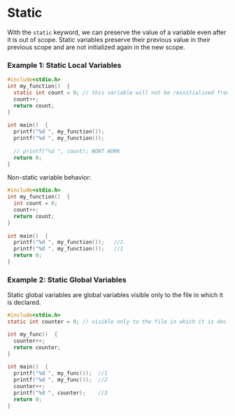 # Static 
With the `static` keyword, we can preserve the value of a variable even after it is out of scope.
Static variables preserve their previous value in their previous scope and are not initialized again in the new scope.

### Example 1: Static Local Variables

```c
#include<stdio.h> 
int my_function()  { 
  static int count = 0; // this variable will not be reinitialized from scratch when we call the function multiple times.
  count++; 
  return count; 
} 
   
int main()  { 
  printf("%d ", my_function()); 
  printf("%d ", my_function()); 
  
  // printf("%d ", count); WONT WORK
  return 0; 
}
```

Non-static variable behavior:

```c
#include<stdio.h> 
int my_function()  { 
  int count = 0; 
  count++; 
  return count; 
} 
   
int main()  { 
  printf("%d ", my_function());   //1
  printf("%d ", my_function());   //1
  return 0; 
}
```


### Example 2: Static Global Variables
Static global variables are global variables visible only to the file in which it is declared.

```c
#include<stdio.h>
static int counter = 0; // visible only to the file in which it is declared.

int my_func()  { 
  counter++;
  return counter; 
} 
   
int main()  { 
  printf("%d ", my_func());  //1
  printf("%d ", my_func());  //2
  counter++;
  printf("%d ", counter);    //3
  return 0; 
}
```